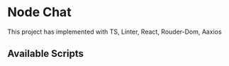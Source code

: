 # Node Chat

This project has implemented with TS, Linter, React, Rouder-Dom, Aaxios

## Available Scripts


